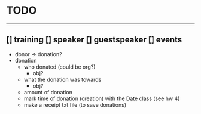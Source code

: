 # TODO
---
[] training
[] speaker
    [] guestspeaker
[] events
---
* donor -> donation?
* donation 
    * who donated (could be org?)
        * obj?
    * what the donation was towards
        * obj?
    * amount of donation
    * mark time of donation (creation) with the Date class (see hw 4)
    * make a receipt txt file (to save donations)
